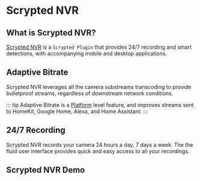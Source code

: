 <script setup lang="ts"> 
import {ref} from 'vue';

const isWindows = navigator.userAgent.includes('Windows');

const detectedTouch = ('ontouchstart' in window) ||
    (navigator.maxTouchPoints > 0) ||
    ((navigator as any).msMaxTouchPoints > 0);

const isTouchDevice = ref((detectedTouch && !isWindows));
</script>

# Scrypted NVR

## What is Scrypted NVR?

[Scrypted NVR](https://demo.scrypted.app/#/demo) is a `Scrypted Plugin` that provides 24/7 recording and smart detections, with accompanying mobile and desktop applications.

## Adaptive Bitrate

Scrypted NVR leverages all the camera substreams transcoding to provide bulletproof streams, regardless of downstream network conditions.

::: tip
Adaptive Bitrate is a [Platform](/platforms) level feature, and improves streams sent to HomeKit, Google Home, Alexa, and Home Assistant.
:::

## 24/7 Recording

Scrypted NVR records your camera 24 hours a day, 7 days a week. The the fluid user interface provides quick and easy access to all your recordings.


## Scrypted NVR Demo

<template v-if="!isTouchDevice">
A desktop preview is available on the <a href='https://demo.scrypted.app/#/demo'>Demo Site</a>. This is a live, interactive, demo of the mobile app:
<br/>
<div style="display: flex; flex-direction: column; align-items: center;">
<iframe style="border-style: none;" class="ma-1" width="360" height="750" src="https://demo.scrypted.app/?display=phone"></iframe>
</div>
</template>
<template v-else>
An interactive preview is available on the <a href='https://demo.scrypted.app/#/demo'>Demo Site</a>.
</template>
